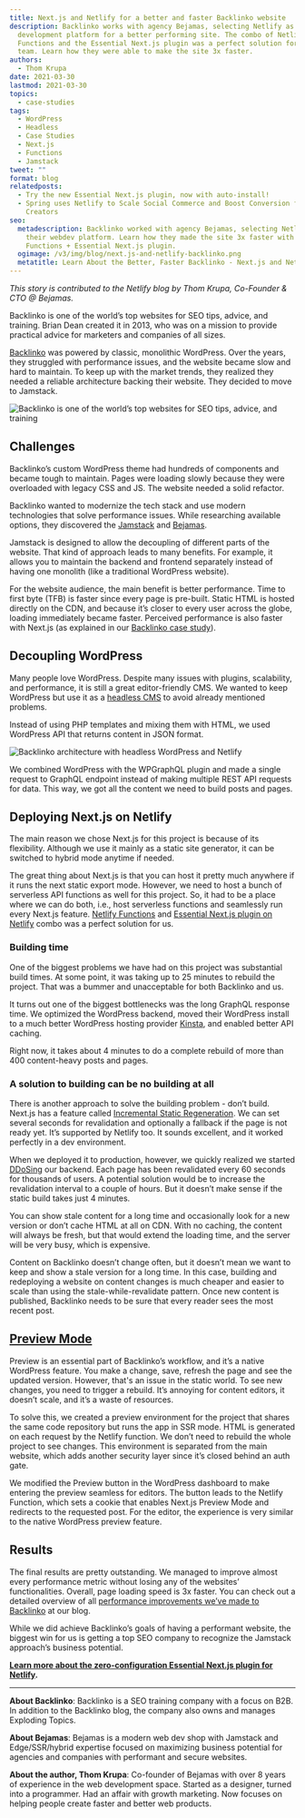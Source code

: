 ```yaml
---
title: Next.js and Netlify for a better and faster Backlinko website
description: Backlinko works with agency Bejamas, selecting Netlify as their web
  development platform for a better performing site. The combo of Netlify
  Functions and the Essential Next.js plugin was a perfect solution for their
  team. Learn how they were able to make the site 3x faster.
authors:
  - Thom Krupa
date: 2021-03-30
lastmod: 2021-03-30
topics:
  - case-studies
tags:
  - WordPress
  - Headless
  - Case Studies
  - Next.js
  - Functions
  - Jamstack
tweet: ""
format: blog
relatedposts:
  - Try the new Essential Next.js plugin, now with auto-install!
  - Spring uses Netlify to Scale Social Commerce and Boost Conversion for
    Creators
seo:
  metadescription: Backlinko worked with agency Bejamas, selecting Netlify as
    their webdev platform. Learn how they made the site 3x faster with Netlify
    Functions + Essential Next.js plugin.
  ogimage: /v3/img/blog/next.js-and-netlify-backlinko.png
  metatitle: Learn About the Better, Faster Backlinko - Next.js and Netlify
---
```

*This story is contributed to the Netlify blog by Thom Krupa, Co-Founder & CTO @ Bejamas.*

Backlinko is one of the world’s top websites for SEO tips, advice, and training. Brian Dean created it in 2013, who was on a mission to provide practical advice for marketers and companies of all sizes.

[Backlinko](https://backlinko.com/) was powered by classic, monolithic WordPress. Over the years, they struggled with performance issues, and the website became slow and hard to maintain. To keep up with the market trends, they realized they needed a reliable architecture backing their website. They decided to move to Jamstack.

![Backlinko is one of the world’s top websites for SEO tips, advice, and training](/v3/img/blog/backlinko.png "Backlinko is one of the world’s top websites for SEO tips, advice, and training")

## Challenges

Backlinko’s custom WordPress theme had hundreds of components and became tough to maintain. Pages were loading slowly because they were overloaded with legacy CSS and JS. The website needed a solid refactor.

Backlinko wanted to modernize the tech stack and use modern technologies that solve performance issues. While researching available options, they discovered the [Jamstack](https://jamstack.org/) and [Bejamas](https://bejamas.io/).

Jamstack is designed to allow the decoupling of different parts of the website. That kind of approach leads to many benefits. For example, it allows you to maintain the backend and frontend separately instead of having one monolith (like a traditional WordPress website).

For the website audience, the main benefit is better performance. Time to first byte (TFB) is faster since every page is pre-built. Static HTML is hosted directly on the CDN, and because it’s closer to every user across the globe, loading immediately became faster. Perceived performance is also faster with Next.js (as explained in our [Backlinko case study](https://bejamas.io/blog/backlinko-case-study/)).

## Decoupling WordPress

Many people love WordPress. Despite many issues with plugins, scalability, and performance, it is still a great editor-friendly CMS. We wanted to keep WordPress but use it as a [headless CMS](https://jamstack.org/headless-cms/) to avoid already mentioned problems.

Instead of using PHP templates and mixing them with HTML, we used WordPress API that returns content in JSON format.

![Backlinko architecture with headless WordPress and Netlify](/v3/img/blog/netlify-backlinko.png "Backlinko architecture with headless WordPress and Netlify")

We combined WordPress with the WPGraphQL plugin and made a single request to GraphQL endpoint instead of making multiple REST API requests for data. This way, we got all the content we need to build posts and pages.

## Deploying Next.js on Netlify

The main reason we chose Next.js for this project is because of its flexibility. Although we use it mainly as a static site generator, it can be switched to hybrid mode anytime if needed.

The great thing about Next.js is that you can host it pretty much anywhere if it runs the next static export mode. However, we need to host a bunch of serverless API functions as well for this project. So, it had to be a place where we can do both, i.e., host serverless functions and seamlessly run every Next.js feature. [Netlify Functions](https://www.netlify.com/products/functions/) and [Essential Next.js plugin on Netlify](https://www.netlify.com/blog/2021/03/16/try-the-new-essential-next.js-plugin-now-with-auto-install/) combo was a perfect solution for us.

### Building time

One of the biggest problems we have had on this project was substantial build times. At some point, it was taking up to 25 minutes to rebuild the project. That was a bummer and unacceptable for both Backlinko and us.

It turns out one of the biggest bottlenecks was the long GraphQL response time. We optimized the WordPress backend, moved their WordPress install to a much better WordPress hosting provider [Kinsta](https://kinsta.com/), and enabled better API caching.

Right now, it takes about 4 minutes to do a complete rebuild of more than 400 content-heavy posts and pages.

### A solution to building can be no building at all

There is another approach to solve the building problem - don’t build. Next.js has a feature called [Incremental Static Regeneration](https://www.netlify.com/blog/2021/03/08/incremental-static-regeneration-its-benefits-and-its-flaws/). We can set several seconds for revalidation and optionally a fallback if the page is not ready yet. It’s supported by Netlify too. It sounds excellent, and it worked perfectly in a dev environment.

When we deployed it to production, however, we quickly realized we started [DDoSing](https://www.cloudflare.com/learning/ddos/what-is-a-ddos-attack/) our backend. Each page has been revalidated every 60 seconds for thousands of users. A potential solution would be to increase the revalidation interval to a couple of hours. But it doesn’t make sense if the static build takes just 4 minutes.

You can show stale content for a long time and occasionally look for a new version or don’t cache HTML at all on CDN. With no caching, the content will always be fresh, but that would extend the loading time, and the server will be very busy, which is expensive.

Content on Backlinko doesn’t change often, but it doesn’t mean we want to keep and show a stale version for a long time. In this case, building and redeploying a website on content changes is much cheaper and easier to scale than using the stale-while-revalidate pattern. Once new content is published, Backlinko needs to be sure that every reader sees the most recent post.

## [Preview Mode](https://www.netlify.com/blog/2020/10/27/preview-mode-for-next.js-now-fully-supported-on-netlify/)

Preview is an essential part of Backlinko’s workflow, and it’s a native WordPress feature. You make a change, save, refresh the page and see the updated version. However, that's an issue in the static world. To see new changes, you need to trigger a rebuild. It’s annoying for content editors, it doesn’t scale, and it’s a waste of resources.

To solve this, we created a preview environment for the project that shares the same code repository but runs the app in SSR mode. HTML is generated on each request by the Netlify function. We don’t need to rebuild the whole project to see changes. This environment is separated from the main website, which adds another security layer since it’s closed behind an auth gate.

We modified the Preview button in the WordPress dashboard to make entering the preview seamless for editors. The button leads to the Netlify Function, which sets a cookie that enables Next.js Preview Mode and redirects to the requested post. For the editor, the experience is very similar to the native WordPress preview feature.

## Results

The final results are pretty outstanding. We managed to improve almost every performance metric without losing any of the websites’ functionalities. Overall, page loading speed is 3x faster. You can check out a detailed overview of all [performance improvements we’ve made to Backlinko](https://bejamas.io/blog/backlinko-case-study/) at our blog.

While we did achieve Backlinko’s goals of having a performant website, the biggest win for us is getting a top SEO company to recognize the Jamstack approach’s business potential.

**[Learn more about the zero-configuration Essential Next.js plugin for Netlify](https://www.netlify.com/blog/2021/03/16/try-the-new-essential-next.js-plugin-now-with-auto-install/).**

- - -

**About Backlinko**: Backlinko is a SEO training company with a focus on B2B. In addition to the Backlinko blog, the company also owns and manages Exploding Topics.

**About Bejamas**: Bejamas is a modern web dev shop with Jamstack and Edge/SSR/hybrid expertise focused on maximizing business potential for agencies and companies with performant and secure websites.

**About the author, Thom Krupa**: Co-founder of Bejamas with over 8 years of experience in the web development space. Started as a designer, turned into a programmer. Had an affair with growth marketing. Now focuses on helping people create faster and better web products.